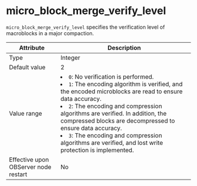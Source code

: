 # micro_block_merge_verify_level

`micro_block_merge_verify_level` specifies the verification level of macroblocks in a major compaction.


| **Attribute** | **Description** |
|------------------|------------------------------------------------------------------------------------------------------------------------------------------------------------------------------------------------------------------------------------------------------------------------|
| Type | Integer |
| Default value | 2 |
| Value range | <li> `0`: No verification is performed.   <li> `1`: The encoding algorithm is verified, and the encoded microblocks are read to ensure data accuracy.   <li> `2`: The encoding and compression algorithms are verified. In addition, the compressed blocks are decompressed to ensure data accuracy.   <li> `3`: The encoding and compression algorithms are verified, and lost write protection is implemented. |
| Effective upon OBServer node restart | No |


